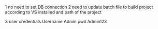 1 no need to set DB connection
2 need to update batch file to build project according to VS installed and path of the project 

 
3 user credentials
Username Admin
pwd Admin123
